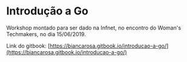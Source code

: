# Introdução a Go

Workshop montado para ser dado na Infnet, no encontro do Woman's Techmakers, no dia 15/06/2019.

Link do gitbook: [https://biancarosa.gitbook.io/introducao-a-go/](https://biancarosa.gitbook.io/introducao-a-go/)
